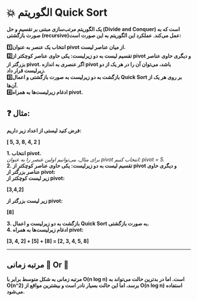 
# :collision: الگوریتم Quick Sort
**یک الگوریتم مرتب‌سازی مبتنی بر تقسیم و حل (Divide and Conquer) است که به صورت بازگشتی (recursive)عمل می‌کند. عملکرد این الگوریتم به این صورت است:**

**:one:انتخاب یک عنصر به عنوان pivot از میان عناصر لیست.**\
**:two:تقسیم لیست به دو زیرلیست: یکی حاوی عناصر کوچکتر از pivot و دیگری حاوی عناصر بزرگتر از pivot. اگر عنصری به اندازه pivot باشد، می‌توان آن را در هر یک از دو زیرلیست قرار داد.**\
**:three:بازگشت به دو زیرلیست به صورت بازگشتی و اعمال Quick Sort بر روی هر یک از آن‌ها.**\
**:four:ادغام زیرلیست‌ها به همراه pivot.**

 ## :question: مثال:
**فرض کنید لیستی از اعداد زیر داریم:**

**\[ 5, 3, 8, 4, 2 \]**

**1. انتخاب pivot.**\
*برای مثال، می‌توانیم اولین عنصر را به عنوان pivot انتخاب کنیم: pivot = 5.*\
**2. تقسیم لیست به دو زیرلیست: یکی حاوی عناصر کوچکتر از pivot و دیگری حاوی عناصر بزرگتر از pivot:**\
**زیر لیست کوچکتر از pivot:**

**[3,4,2]**

**زیر لیست بزرگتر از pivot:**

**[8]**

**3. بازگشت به دو زیرلیست و اعمال Quick Sort به صورت بازگشتی.**\
**4. ادغام زیرلیست‌ها به همراه pivot:**

**[3, 4, 2] + [5] + [8] = [2, 3, 4, 5, 8]**

***
## مرتبه زمانی :rabbit2: Or :snail:
**مرتبه زمانی به شکل متوسط برابر با O(n log n) است. اما در بدترین حالت می‌تواند به O(n^2) برسد، اما این حالت بسیار نادر است و بیشترین مواقع از O(n log n) استفاده می‌شود.**
